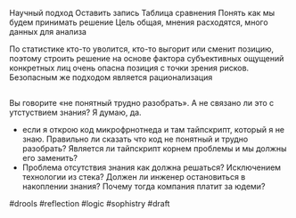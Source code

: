 Научный подход
Оставить запись
Таблица сравнения 
Понять как мы будем принимать решение 
Цель общая, мнения расходятся, много данных для анализа 

По статистике кто-то уволится, кто-то выгорит или сменит позицию, поэтому строить решение на основе фактора субъективных ощущений конкретных лиц очень опасна позиция с точки зрения рисков. Безопасным же  подходом является рационализация  
## 
Вы говорите «не понятный трудно разобрать». А не связано ли это с утстуствием знания? Я думаю, да. 
- если я открою код микрофрнотнеда и там тайпскрипт, который я не знаю. Правильно ли сказать что код не понятный и трудно разобрать? Является ли тайпскрипт корнем проблемы и мы должны его заменить?
- Проблема отсутствия знания как должна решаться? Исключением технологии из стека? Должен ли инженер остановиться в накоплении знания? Почему тогда компания платит за юдеми?

#drools #reflection #logic #sophistry 
#draft